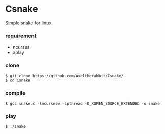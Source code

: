 # Csnake
Simple snake for linux
### requirement
- ncurses
- aplay
### clone
```
$ git clone https://github.com/Axeltherabbit/Csnake/
$ cd Csnake
```
### compile
`$ gcc snake.c -lncursesw -lpthread -D_XOPEN_SOURCE_EXTENDED -o snake`
### play
`$ ./snake`
